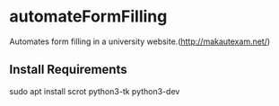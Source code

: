 # automateFormFilling
Automates form filling in a university website.(http://makautexam.net/)

## Install Requirements
sudo apt install scrot python3-tk python3-dev
